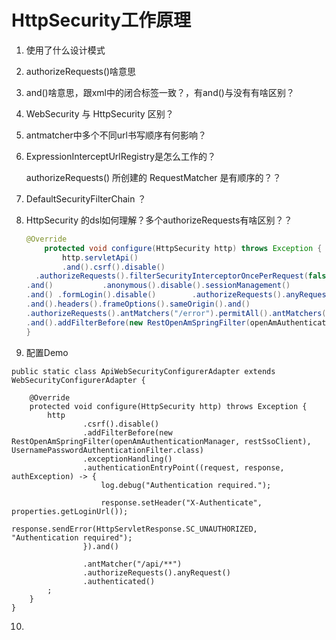 # HttpSecurity工作原理

1. 使用了什么设计模式

2. authorizeRequests()啥意思

3. and()啥意思，跟xml中的闭合标签一致？，有and()与没有有啥区别？

4. WebSecurity 与 HttpSecurity 区别？

5. antmatcher中多个不同url书写顺序有何影响？

6. ExpressionInterceptUrlRegistry是怎么工作的？

   authorizeRequests() 所创建的 RequestMatcher 是有顺序的？？

7. DefaultSecurityFilterChain ？

8. HttpSecurity 的dsl如何理解？多个authorizeRequests有啥区别？？

   ```java
   @Override
       protected void configure(HttpSecurity http) throws Exception {
           http.servletApi()
           .and().csrf().disable()
     .authorizeRequests().filterSecurityInterceptorOncePerRequest(false)
   .and()           .anonymous().disable().sessionManagement()
   .and() .formLogin().disable()        .authorizeRequests().anyRequest().authenticated()
   .and().headers().frameOptions().sameOrigin().and()
   .authorizeRequests().antMatchers("/error").permitAll().antMatchers("/**").authenticated()
   .and().addFilterBefore(new RestOpenAmSpringFilter(openAmAuthenticationManager, restSsoClient), UsernamePasswordAuthenticationFilter.class)      .exceptionHandling().authenticationEntryPoint(openAmFilterEntryPoint) ;
   }
   ```

9.  配置Demo

   ```
   public static class ApiWebSecurityConfigurerAdapter extends WebSecurityConfigurerAdapter {
   
       @Override
       protected void configure(HttpSecurity http) throws Exception {
           http
                   .csrf().disable()
                   .addFilterBefore(new RestOpenAmSpringFilter(openAmAuthenticationManager, restSsoClient), UsernamePasswordAuthenticationFilter.class)
                   .exceptionHandling()
                   .authenticationEntryPoint((request, response, authException) -> {
                       log.debug("Authentication required.");
   
                       response.setHeader("X-Authenticate", properties.getLoginUrl());
                       response.sendError(HttpServletResponse.SC_UNAUTHORIZED, "Authentication required");
                   }).and()
   
                   .antMatcher("/api/**")
                   .authorizeRequests().anyRequest()
                   .authenticated()
           ;
       }
   }
   ```

   

10. 